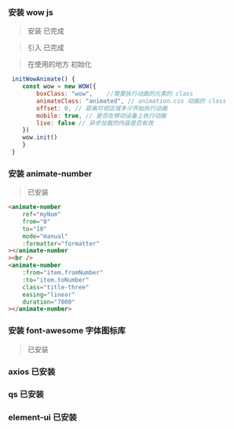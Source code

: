 ### 安装 wow js

> 安装 已完成

> 引入 已完成

> 在使用的地方 初始化

```js
 initWowAnimate() {
    const wow = new WOW({
        boxClass: "wow",    //需要执行动画的元素的 class
        animateClass: "animated", // animation.css 动画的 class
        offset: 0, // 距离可视区域多少开始执行动画
        mobile: true, // 是否在移动设备上执行动画
        live: false // 异步加载的内容是否有效
    })
    wow.init()
    }
 }
```

### 安装 animate-number

> 已安装

```html
<animate-number
	ref="myNum"
	from="0"
	to="10"
	mode="manual"
	:formatter="formatter"
></animate-number
><br />
<animate-number
	:from="item.fromNumber"
	:to="item.toNumber"
	class="title-three"
	easing="linear"
	duration="7000"
></animate-number>
```

### 安装 font-awesome 字体图标库

> 已安装

### axios 已安装

### qs 已安装

### element-ui 已安装
